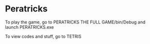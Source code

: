 # Peratricks
To play the game, go to PERATRICKS THE FULL GAME/bin/Debug and launch PERATRICKS.exe

To view codes and stuff, go to TETRIS
